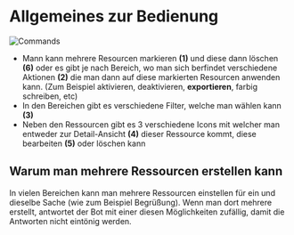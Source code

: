 # Allgemeines zur Bedienung

![Commands](https://hallo.tools/img/docs/002.png)

* Mann kann mehrere Resourcen markieren **(1)** und diese dann löschen **(6)** oder es gibt je nach Bereich, wo man sich berfindet verschiedene Aktionen **(2)** die man dann auf diese markierten Resourcen anwenden kann. (Zum Beispiel aktivieren, deaktivieren, **exportieren**, farbig schreiben, etc)
* In den Bereichen gibt es verschiedene Filter, welche man wählen kann **(3)**
* Neben den Ressourcen gibt es 3 verschiedene Icons mit welcher man entweder zur Detail-Ansicht **(4)** dieser Ressource kommt, diese bearbeiten **(5)** oder löschen kann

<a name="Warum-man-mehrere-Ressourcen-erstellen-kann"></a>
## Warum man mehrere Ressourcen erstellen kann
In vielen Bereichen kann man mehrere Ressourcen einstellen für ein und dieselbe Sache (wie zum Beispiel Begrüßung). Wenn man dort mehrere erstellt, antwortet der Bot mit einer diesen Möglichkeiten zufällig, damit die Antworten nicht eintönig werden.